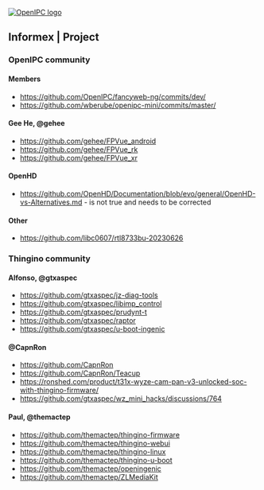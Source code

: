 [![OpenIPC logo][logo]][site_basic]

## Informex | Project

### OpenIPC community

#### Members

- https://github.com/OpenIPC/fancyweb-ng/commits/dev/
- https://github.com/wberube/openipc-mini/commits/master/

#### Gee He, @gehee
- https://github.com/gehee/FPVue_android
- https://github.com/gehee/FPVue_rk
- https://github.com/gehee/FPVue_xr

#### OpenHD
- https://github.com/OpenHD/Documentation/blob/evo/general/OpenHD-vs-Alternatives.md - is not true and needs to be corrected

#### Other
- https://github.com/libc0607/rtl8733bu-20230626



### Thingino community

#### Alfonso, @gtxaspec
- https://github.com/gtxaspec/jz-diag-tools
- https://github.com/gtxaspec/libimp_control
- https://github.com/gtxaspec/prudynt-t
- https://github.com/gtxaspec/raptor
- https://github.com/gtxaspec/u-boot-ingenic

#### @CapnRon

- https://github.com/CapnRon
- https://github.com/CapnRon/Teacup
- https://ronshed.com/product/t31x-wyze-cam-pan-v3-unlocked-soc-with-thingino-firmware/
- https://github.com/gtxaspec/wz_mini_hacks/discussions/764

#### Paul, @themactep
- https://github.com/themactep/thingino-firmware
- https://github.com/themactep/thingino-webui
- https://github.com/themactep/thingino-linux
- https://github.com/themactep/thingino-u-boot
- https://github.com/themactep/openingenic
- https://github.com/themactep/ZLMediaKit

[logo]: https://openipc.org/assets/openipc-logo-black.svg
[site_basic]: https://openipc.org
[telegram_en]: https://t.me/OpenIPC
